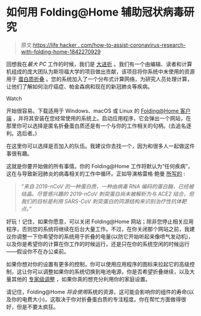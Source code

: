 # 如何用 Folding@Home 辅助冠状病毒研究

> 原文:[https://life hacker . com/how-to-assist-coronavirus-research-with-folding-home-1842270929](https://lifehacker.com/how-to-assist-coronavirus-research-with-folding-home-1842270929)

回想我在*最大 PC* 工作的时候，我们是 [大进折](https://stats.foldingathome.org/team/11108) 。我们有一个由编辑、读者和计算机组成的庞大团队为斯坦福大学的项目做出贡献，该项目将你系统中未使用的资源用于 [蛋白质折叠](https://foldingathome.org/support/faq/project-details/) 。您的系统加入了一个分布式计算网络，为研究人员处理计算，让他们了解如何治疗癌症、帕金森病和现在的新冠肺炎等疾病。

Watch

开始很容易。下载适用于 Windows、macOS 或 Linux 的 [Folding@Home 客户端](https://foldingathome.org/alternative-downloads/) ，并将其安装在您经常使用的系统上。启动应用程序，它会弹出一个网站，在那里你可以选择是匿名折叠蛋白质还是有一个与你的工作相关的句柄。(去追名逐利。选后者。)

在这里你可以选择是否加入的队伍。我建议你去找一个，因为和很多人一起做这件事很有趣。

这就是你要开始做的所有事情。你的 Folding@Home 工作将默认为“任何疾病”，这在与导致新冠肺炎的病毒相关的工作中循环。正如导演格雷格·鲍曼 [所写的](https://foldingathome.org/2020/02/27/foldinghome-takes-up-the-fight-against-covid-19-2019-ncov/) :

> *“来自 2019-nCoV 的一种蛋白质，一种由病毒 RNA 编码的蛋白酶，已经被结晶。尽管感兴趣的 2019-nCoV 刺突蛋白尚未被解析为与 ACE2 结合，但我们的目标是利用 SARS-CoV 刺突蛋白的同源结构来识别治疗性抗体靶点。”*

好玩！记住，如果你愿意，可以关闭 Folding@Home 网站；除非您停止相关应用程序，否则您的系统将继续在后台大量工作。不过，在你关闭那个网站之前，我建议你调整一下你希望你的系统用于折叠的电量(以防它开始听起来像喷气发动机)，以及你是希望你的计算在你工作的时候运行，还是只在你的系统空闲的时候运行——假设你不在办公桌前。

如果你想对你的设置有更多的控制，你可以使用应用程序的图标来拉起它的高级控制，这让你可以调整如果你的系统切换到电池电源，你是否希望折叠继续，以及大量其他的 [专家级调整](https://forums.evga.com/Do-we-have-a-list-of-V7-Commands-m1966186.aspx#1966198) ，如果你真的想充分利用你的家庭设置。

请记住，Folding@Home *将会使用*系统的资源，这可能会影响你的组件的寿命(以及你的电费大小)，这取决于你对折叠蛋白质的专注程度。你在帮忙方面做得很好，但是不要太疯狂。